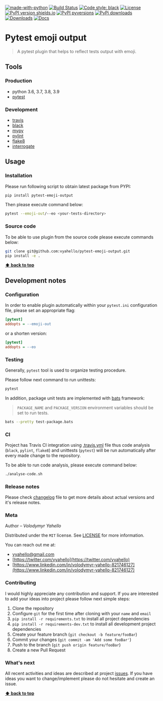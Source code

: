 [![made-with-python](https://img.shields.io/badge/Made%20with-Python-1f425f.svg)](https://www.python.org/)
[![Build Status](https://travis-ci.org/vyahello/pytest-emoji-output.svg?branch=master)](https://travis-ci.org/vyahello/pytest-emoji-output)
[![Code style: black](https://img.shields.io/badge/code%20style-black-000000.svg)](https://github.com/psf/black)
[![License](https://img.shields.io/badge/license-MIT-green.svg)](LICENSE.md)
[![PyPI version shields.io](https://img.shields.io/pypi/v/pytest-emoji-output.svg)](https://pypi.org/project/pytest-emoji-output/)
[![PyPI pyversions](https://img.shields.io/pypi/pyversions/pytest-emoji-output.svg)](https://pypi.org/project/pytest-emoji-output/)
[![PyPi downloads](https://img.shields.io/pypi/dm/pytest-emoji-output.svg)](https://pypi.python.org/pypi/pytest-emoji-output)
[![Downloads](https://pepy.tech/badge/pytest-emoji-output)](https://pepy.tech/project/pytest-emoji-output)
[![Docs](https://img.shields.io/badge/docs-github-orange)](https://vyahello.github.io/pytest-emoji-output/)

# Pytest emoji output

> A pytest plugin that helps to reflect tests output with emoji. 

## Tools

### Production
- python 3.6, 3.7, 3.8, 3.9
- [pytest](https://pypi.org/project/pytest/)

### Development
- [travis](https://travis-ci.org/)
- [black](https://black.readthedocs.io/en/stable/)
- [mypy](https://mypy.readthedocs.io/en/latest)
- [pylint](https://www.pylint.org/)
- [flake8](http://flake8.pycqa.org/en/latest/)
- [interrogate](https://interrogate.readthedocs.io/en/latest/)

## Usage

### Installation

Please run following script to obtain latest package from PYPI:
```bash
pip install pytest-emoji-output
```

Then please execute command below:
```bash
pytest --emoji-out/--eo <your-tests-directory>
```

### Source code

To be able to use plugin from the source code please execute commands below:
```bash
git clone git@github.com:vyahello/pytest-emoji-output.git
pip install -e .
```

**[⬆ back to top](#pytest-emoji-output)**

## Development notes

### Configuration

In order to enable plugin automatically within your `pytest.ini` configuration file, please set an appropriate flag:
```ini
[pytest]
addopts = --emoji-out
```
or a shorten version:

```ini
[pytest]
addopts = --eo
```

### Testing

Generally, `pytest` tool is used to organize testing procedure.

Please follow next command to run unittests:
```bash
pytest
```

In addition, package unit tests are implemented with [bats](https://github.com/sstephenson/bats) framework:
> `PACKAGE_NAME` and `PACKAGE_VERSION` environment variables should be set to run tests.

```bash
bats --pretty test-package.bats
```

### CI

Project has Travis CI integration using [.travis.yml](.travis.yml) file thus code analysis (`black`, `pylint`, `flake8`) and unittests (`pytest`) will be run automatically
after every made change to the repository.

To be able to run code analysis, please execute command below:
```bash
./analyse-code.sh
```

### Release notes

Please check [changelog](CHANGELOG.md) file to get more details about actual versions and it's release notes.

### Meta

Author – _Volodymyr Yahello_

Distributed under the `MIT` license. See [LICENSE](LICENSE.md) for more information.

You can reach out me at:
* [vyahello@gmail.com](vyahello@gmail.com)
* [https://twitter.com/vyahello](https://twitter.com/vyahello)
* [https://www.linkedin.com/in/volodymyr-yahello-821746127](https://www.linkedin.com/in/volodymyr-yahello-821746127)

### Contributing
I would highly appreciate any contribution and support. If you are interested to add your ideas into project please follow next simple steps:

1. Clone the repository
2. Configure `git` for the first time after cloning with your `name` and `email`
3. `pip install -r requirements.txt` to install all project dependencies
4. `pip install -r requirements-dev.txt` to install all development project dependencies
5. Create your feature branch (`git checkout -b feature/fooBar`)
6. Commit your changes (`git commit -am 'Add some fooBar'`)
7. Push to the branch (`git push origin feature/fooBar`)
8. Create a new Pull Request

### What's next

All recent activities and ideas are described at project [issues](https://github.com/vyahello/pytest-emoji-output/issues). 
If you have ideas you want to change/implement please do not hesitate and create an issue.

**[⬆ back to top](#pytest-emoji-output)**
